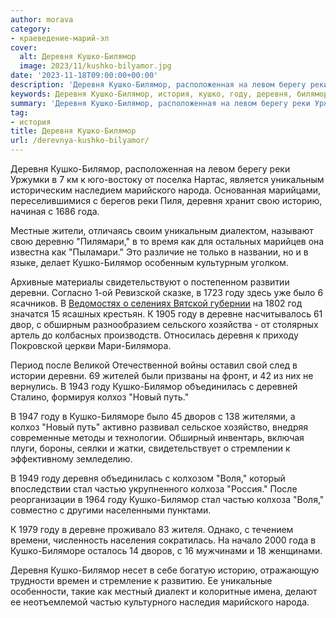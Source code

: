 ```yaml
---
author: morava
category:
- краеведение-марий-эл
cover:
  alt: Деревня Кушко-Билямор
  image: 2023/11/kushko-bilyamor.jpg
date: '2023-11-18T09:00:00+00:00'
description: 'Деревня Кушко-Билямор, расположенная на левом берегу реки Уржумки в 7 км к юго-востоку от поселка Нартас, является уникальным историческим наследием...'
keywords: Деревня Кушко-Билямор, история, кушко, году, деревня, билямор, частью, реки, уникальным, марийского, народа, историю, года, деревни, деревне, объединилась, колхоз
summary: 'Деревня Кушко-Билямор, расположенная на левом берегу реки Уржумки в 7 км к юго-востоку от поселка Нартас, является уникальным историческим наследием...'
tag:
- история
title: Деревня Кушко-Билямор
url: /derevnya-kushko-bilyamor/
---
```


Деревня Кушко-Билямор, расположенная на левом берегу реки Уржумки в 7 км к юго-востоку от поселка Нартас, является уникальным историческим наследием марийского народа. Основанная марийцами, переселившимися с берегов реки Пиля, деревня хранит свою историю, начиная с 1686 года.

Местные жители, отличаясь своим уникальным диалектом, называют свою деревню "Пилямари," в то время как для остальных марийцев она известна как "Пыламари." Это различие не только в названии, но и в языке, делает Кушко-Билямор особенным культурным уголком.

Архивные материалы свидетельствуют о постепенном развитии деревни. Согласно 1-ой Ревизской сказке, в 1723 году здесь уже было 6 ясачников. В [Ведомостях о селениях Вятской губернии](https://cgako.ru/) на 1802 год значатся 15 ясашных крестьян. К 1905 году в деревне насчитывалось 61 двор, с обширным разнообразием сельского хозяйства - от столярных артель до колбасных производств. Относилась деревня к приходу Покровской церкви Мари-Билямора.

Период после Великой Отечественной войны оставил свой след в истории деревни. 69 жителей были призваны на фронт, и 42 из них не вернулись. В 1943 году Кушко-Билямор объединилась с деревней Сталино, формируя колхоз "Новый путь."

В 1947 году в Кушко-Биляморе было 45 дворов с 138 жителями, а колхоз "Новый путь" активно развивал сельское хозяйство, внедряя современные методы и технологии. Обширный инвентарь, включая плуги, бороны, сеялки и жатки, свидетельствует о стремлении к эффективному земледелию.

В 1949 году деревня объединилась с колхозом "Воля," который впоследствии стал частью укрупненного колхоза "Россия." После реорганизации в 1964 году Кушко-Билямор стал частью колхоза "Воля," совместно с другими населенными пунктами.

К 1979 году в деревне проживало 83 жителя. Однако, с течением времени, численность населения сократилась. На начало 2000 года в Кушко-Биляморе осталось 14 дворов, с 16 мужчинами и 18 женщинами.

Деревня Кушко-Билямор несет в себе богатую историю, отражающую трудности времен и стремление к развитию. Ее уникальные особенности, такие как местный диалект и колоритные имена, делают ее неотъемлемой частью культурного наследия марийского народа.